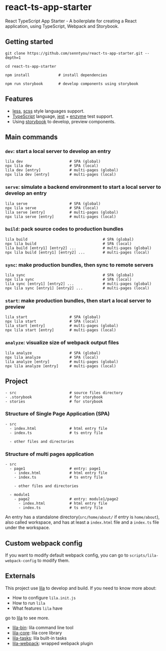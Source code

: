 # react-ts-app-starter

React TypeScript App Starter - A boilerplate for creating a React application, using TypeScript, Webpack and Storybook.

## Getting started

```
git clone https://github.com/senntyou/react-ts-app-starter.git --depth=1

cd react-ts-app-starter

npm install             # install dependencies

npm run storybook       # develop components using storybook
```

## Features

- [less](http://lesscss.org/), [scss](https://sass-lang.com/) style languages support.
- [TypeScript](http://www.typescriptlang.org/) language, [jest](https://jestjs.io/en/) + [enzyme](https://github.com/airbnb/enzyme) test support.
- Using [storybook](https://storybook.js.org/) to develop, preview components.

## Main commands

### `dev`: start a local server to develop an entry

```
lila dev                     # SPA (global)
npx lila dev                 # SPA (local)
lila dev [entry]             # multi-pages (global)
npx lila dev [entry]         # multi-pages (local)
```

### `serve`: simulate a backend environment to start a local server to develop an entry

```
lila serve                   # SPA (global)
npx lila serve               # SPA (local)
lila serve [entry]           # multi-pages (global)
npx lila serve [entry]       # multi-pages (local)
```

### `build`: pack source codes to production bundles

```
lila build                                  # SPA (global)
npx lila build                              # SPA (local)
lila build [entry1] [entry2] ...            # multi-pages (global)
npx lila build [entry1] [entry2] ...        # multi-pages (local)
```

### `sync`: make production bundles, then sync to remote servers

```
lila sync                                   # SPA (global)
npx lila sync                               # SPA (local)
lila sync [entry1] [entry2] ...             # multi-pages (global)
npx lila sync [entry1] [entry2] ...         # multi-pages (local)
```

### `start`: make production bundles, then start a local server to preview

```
lila start                   # SPA (global)
npx lila start               # SPA (local)
lila start [entry]           # multi-pages (global)
npx lila start [entry]       # multi-pages (local)
```

### `analyze`: visualize size of webpack output files

```
lila analyze                 # SPA (global)
npx lila analyze             # SPA (local)
lila analyze [entry]         # multi-pages (global)
npx lila analyze [entry]     # multi-pages (local)
```

## Project

```
- src                        # source files directory
- .storybook                 # for storybook
- stories                    # for storybook
```

### Structure of Single Page Application (SPA)

```
- src
  - index.html               # html entry file
  - index.ts                 # ts entry file

  - other files and directories
```

### Structure of multi pages application

```
- src
  - page1                    # entry: page1
    - index.html             # html entry file
    - index.ts               # ts entry file

    - other files and directories

  - module1
    - page2                  # entry: module1/page2
      - index.html           # html entry file
      - index.ts             # ts entry file
```

An entry has a standalone directory(`src/home/about/` if entry is `home/about`), also called workspace, and has at least a `index.html` file and a `index.ts` file under the workspace.

## Custom webpack config

If you want to modify default webpack config, you can go to `scripts/lila-webpack-config` to modify them.

## Externals

This project use [lila](https://github.com/senntyou/lila) to develop and build. If you need to know more about:

- How to configure `lila.init.js`
- How to run `lila`
- What features `lila` have

go to [lila](https://github.com/senntyou/lila) to see more.

- [lila-bin](https://github.com/senntyou/lila/tree/master/packages/lila-bin): lila command line tool
- [lila-core](https://github.com/senntyou/lila/tree/master/packages/lila-core): lila core library
- [lila-tasks](https://github.com/senntyou/lila/tree/master/packages/lila-tasks): lila built-in tasks
- [lila-webpack](https://github.com/senntyou/lila/tree/master/packages/lila-webpack): wrapped webpack plugin
